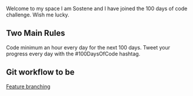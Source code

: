 Welcome to my space
I am Sostene and I have joined the 100 days of code challenge. Wish me lucky.

## Two Main Rules

Code minimum an hour every day for the next 100 days.
Tweet your progress every day with the #100DaysOfCode hashtag.

## Git workflow to be 

[Feature branching](https://www.atlassian.com/git/tutorials/comparing-workflows/feature-branch-workflow)